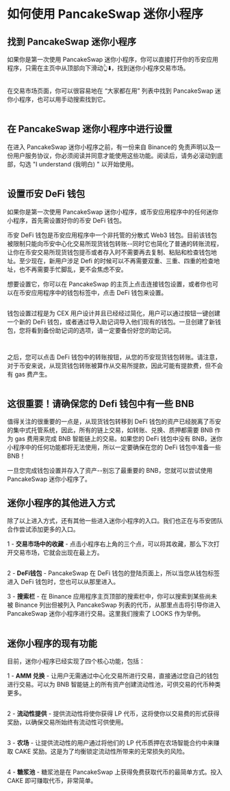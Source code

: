 # 如何使用 PancakeSwap 迷你小程序

## 找到 PancakeSwap 迷你小程序

如果你是第一次使用 PancakeSwap 迷你小程序，你可以直接打开你的币安应用程序，只需在主页中从顶部向下滑动👆⬇️，找到迷你小程序交易市场。

<div align="left">

<figure><img src="../../.gitbook/assets/mini小程序1.gif" alt=""><figcaption></figcaption></figure>

</div>

在交易市场页面，你可以很容易地在 “大家都在用” 列表中找到 PancakeSwap 迷你小程序，也可以用手动搜索找到它。

<div align="left">

<figure><img src="../../.gitbook/assets/min 小程序2.png" alt=""><figcaption></figcaption></figure>

</div>

## 在 PancakeSwap 迷你小程序中进行设置&#x20;

在进入 PancakeSwap 迷你小程序之前，有一份来自 Binance的 免责声明以及一份用户服务协议，你必须阅读并同意才能使用这些功能。阅读后，请务必滚动到底部，勾选 "I understand (我明白) " 以开始使用。

<div align="left">

<figure><img src="../../.gitbook/assets/min 小程序3 (1).png" alt=""><figcaption></figcaption></figure>

</div>

## 设置币安 DeFi 钱包&#x20;

如果你是第一次使用 PancakeSwap 迷你小程序，或币安应用程序中的任何迷你小程序，首先需设置好你的币安 DeFi 钱包。

币安 DeFi 钱包是币安应用程序中一个非托管的分散式 Web3 钱包。目前该钱包被限制只能向币安中心化交易所现货钱包转账--同时它也简化了普通的转账流程，让你在币安交易所现货钱包提币或者存入时不需要再去复制、粘贴和检查钱包地址。至少现在，新用户涉足 Defi 的时候可以不再需要双重、三重、四重的检查地址，也不再需要手忙脚乱，更不会焦虑不安。

想要设置它，你可以在 PancakeSwap 的主页上点击连接钱包设置，或者你也可以在币安应用程序中的钱包标签中，点击 DeFi 钱包来设置。

<div align="left">

<figure><img src="../../.gitbook/assets/min 小程序5.png" alt=""><figcaption></figcaption></figure>

</div>

钱包设置过程是为 CEX 用户设计并且已经经过简化，用户可以通过按钮一键创建一个新的 DeFi 钱包，或者通过导入助记词导入他们现有的钱包。一旦创建了新钱包，您将看到备份助记词的选项，请一定要备份好您的助记词。

<div align="left">

<figure><img src="../../.gitbook/assets/min 小程序6.png" alt=""><figcaption></figcaption></figure>

</div>

<div align="left">

<figure><img src="../../.gitbook/assets/min 小程序7.png" alt=""><figcaption></figcaption></figure>

</div>

之后，您可以点击 DeFi 钱包中的转账按钮，从您的币安现货钱包转账。请注意，对于币安来说，从现货钱包转账被算作从交易所提款，因此可能有提款费，但不会有 gas 费产生。

<div align="left">

<figure><img src="../../.gitbook/assets/min 小程序8.png" alt=""><figcaption></figcaption></figure>

</div>

## 这很重要！请确保您的 Defi 钱包中有一些 BNB

值得关注的很重要的一点是，从现货钱包转移到 DeFi 钱包的资产已经脱离了币安的集中式托管系统，因此，所有的链上交易，如转账、兑换、质押都需要 BNB 作为 gas 费用来完成 BNB 智能链上的交易。如果您的 DeFi 钱包中没有 BNB，迷你小程序中的任何功能都将无法使用，所以一定要确保在您的 DeFi 钱包中准备一些 BNB！

一旦您完成钱包设置并存入了资产--别忘了最重要的 BNB，您就可以尝试使用 PancakeSwap 迷你小程序了。

## 迷你小程序的其他进入方式

除了以上进入方式，还有其他一些进入迷你小程序的入口。我们也正在与币安团队合作尝试添加更多的入口。

1 - **交易市场中的收藏** - 点击小程序右上角的三个点，可以将其收藏，那么下次打开交易市场，它就会出现在最上方。

<div align="left">

<figure><img src="../../.gitbook/assets/min 小程序9.png" alt=""><figcaption></figcaption></figure>

</div>

2 - **DeFi钱包** - PancakeSwap 在 DeFi 钱包的登陆页面上，所以当您从钱包标签进入 DeFi 钱包时，您也可以从那里进入。&#x20;

3 - **搜索栏** - 在 Binance 应用程序主页顶部的搜索栏中，你可以搜索到某些尚未被 Binance 列出但被列入 PancakeSwap 列表的代币，从那里点击将引导你进入 PancakeSwap 迷你小程序进行交易。这里我们搜索了 LOOKS 作为举例。

<div align="left">

<figure><img src="../../.gitbook/assets/min 小程序10.png" alt=""><figcaption></figcaption></figure>

</div>

## 迷你小程序的现有功能&#x20;

目前，迷你小程序已经实现了四个核心功能，包括：&#x20;

1 - **AMM 兑换** - 让用户无需通过中心化交易所进行交易，直接通过您自己的钱包进行交易。可以为 BNB 智能链上的所有资产创建流动性池，可供交易的代币种类更多。

<div align="left">

<figure><img src="../../.gitbook/assets/min 小程序11 (1).png" alt=""><figcaption></figcaption></figure>

</div>

2 - **流动性提供** - 提供流动性将使你获得 LP 代币，这将使你以交易费的形式获得奖励，以确保交易所始终有流动性可供使用。&#x20;

<div align="left">

<figure><img src="../../.gitbook/assets/min 小程序12.png" alt=""><figcaption></figcaption></figure>

</div>

3 - **农场** - 让提供流动性的用户通过将他们的 LP 代币质押在农场智能合约中来赚取 CAKE 奖励。这是为了均衡锁定流动性所带来的无常损失的风险。&#x20;

<div align="left">

<figure><img src="../../.gitbook/assets/min 小程序13.png" alt=""><figcaption></figcaption></figure>

</div>

4 - **糖浆池** - 糖浆池是在 PancakeSwap 上获得免费获取代币的最简单方式。投入 CAKE 即可赚取代币，非常简单。

<div align="left">

<figure><img src="../../.gitbook/assets/min 小程序14.png" alt=""><figcaption></figcaption></figure>

</div>
